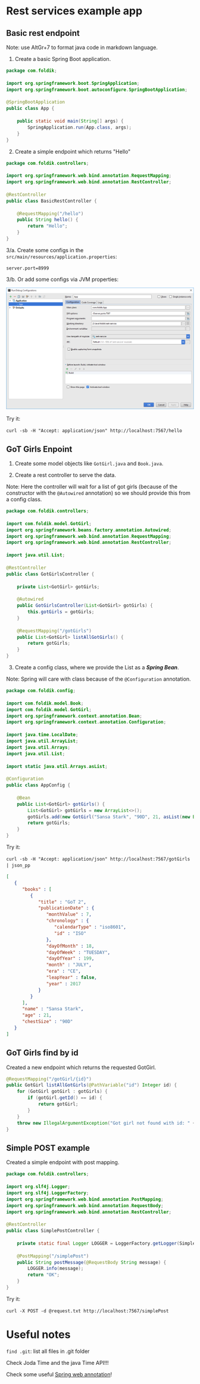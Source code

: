 # Rest services example app

## Basic rest endpoint

Note: use AltGr+7 to format java code in markdown language.

1. Create a basic Spring Boot application.

```java
package com.foldik;

import org.springframework.boot.SpringApplication;
import org.springframework.boot.autoconfigure.SpringBootApplication;

@SpringBootApplication
public class App {

    public static void main(String[] args) {
        SpringApplication.run(App.class, args);
    }
}
```

2. Create a simple endpoint which returns "Hello"

```java
package com.foldik.controllers;

import org.springframework.web.bind.annotation.RequestMapping;
import org.springframework.web.bind.annotation.RestController;

@RestController
public class BasicRestController {

    @RequestMapping("/hello")
    public String hello() {
        return "Hello";
    }
}
```

3/a. Create some configs in the ```src/main/resources/application.properties```:

```
server.port=8999
```

3/b. Or add some configs via JVM properties:

![Run configuration](readme-resources/jvm_config.png)

Try it: 

```curl -sb -H "Accept: application/json" http://localhost:7567/hello```

## GoT Girls Enpoint

1. Create some model objects like ```GotGirl.java``` and ```Book.java```.

2. Create a rest controller to serve the data.

Note: Here the controller will wait for a list of got girls (because of the constructor with the ```@Autowired``` annotation) so we should provide this from a config class.

```java
package com.foldik.controllers;

import com.foldik.model.GotGirl;
import org.springframework.beans.factory.annotation.Autowired;
import org.springframework.web.bind.annotation.RequestMapping;
import org.springframework.web.bind.annotation.RestController;

import java.util.List;

@RestController
public class GotGirlsController {

    private List<GotGirl> gotGirls;

    @Autowired
    public GotGirlsController(List<GotGirl> gotGirls) {
        this.gotGirls = gotGirls;
    }

    @RequestMapping("/gotGirls")
    public List<GotGirl> listAllGotGirls() {
        return gotGirls;
    }
}
```
3. Create a config class, where we provide the List<GotGirl> as a **_Spring Bean_**.

Note: Spring will care with class because of the ```@Configuration``` annotation.

```java
package com.foldik.config;

import com.foldik.model.Book;
import com.foldik.model.GotGirl;
import org.springframework.context.annotation.Bean;
import org.springframework.context.annotation.Configuration;

import java.time.LocalDate;
import java.util.ArrayList;
import java.util.Arrays;
import java.util.List;

import static java.util.Arrays.asList;

@Configuration
public class AppConfig {

    @Bean
    public List<GotGirl> gotGirls() {
        List<GotGirl> gotGirls = new ArrayList<>();
        gotGirls.add(new GotGirl("Sansa Stark", "90D", 21, asList(new Book("GoT 2", LocalDate.now()))));
        return gotGirls;
    }
}
```
Try it: 

```curl -sb -H "Accept: application/json" http://localhost:7567/gotGirls | json_pp```

```json
[
   {
      "books" : [
         {
            "title" : "GoT 2",
            "publicationDate" : {
               "monthValue" : 7,
               "chronology" : {
                  "calendarType" : "iso8601",
                  "id" : "ISO"
               },
               "dayOfMonth" : 18,
               "dayOfWeek" : "TUESDAY",
               "dayOfYear" : 199,
               "month" : "JULY",
               "era" : "CE",
               "leapYear" : false,
               "year" : 2017
            }
         }
      ],
      "name" : "Sansa Stark",
      "age" : 21,
      "chestSize" : "90D"
   }
]
```

## GoT Girls find by id

Created a new endpoint which returns the requested GotGirl.

```java
@RequestMapping("/gotGirl/{id}")
public GotGirl listAllGotGirls(@PathVariable("id") Integer id) {
    for (GotGirl gotGirl : gotGirls) {
        if (gotGirl.getId() == id) {
            return gotGirl;
        }
    }
    throw new IllegalArgumentException("Got girl not found with id: " + id);
}
```

## Simple POST example

Created a simple endpoint with post mapping.

```java
package com.foldik.controllers;

import org.slf4j.Logger;
import org.slf4j.LoggerFactory;
import org.springframework.web.bind.annotation.PostMapping;
import org.springframework.web.bind.annotation.RequestBody;
import org.springframework.web.bind.annotation.RestController;

@RestController
public class SimplePostController {

    private static final Logger LOGGER = LoggerFactory.getLogger(SimplePostController.class);

    @PostMapping("/simplePost")
    public String postMessage(@RequestBody String message) {
        LOGGER.info(message);
        return "OK";
    }
}
```

Try it:

```curl -X POST -d @request.txt http://localhost:7567/simplePost```

# Useful notes

```find .git```: list all files in .git folder

Check Joda Time and the java Time API!!!


Check some useful [Spring web annotation](https://docs.spring.io/spring-framework/docs/current/javadoc-api/org/springframework/web/bind/annotation/package-summary.html)!